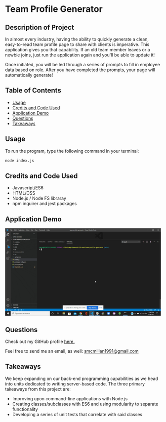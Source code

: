 # Team Profile Generator

## Description of Project
In almost every industry, having the ability to quickly generate a clean, easy-to-read team profile page to share with clients is imperative.  This application gives you that capability.  If an old team member leaves or a newbie joins, just run the application again and you'll be able to update it!

Once initiated, you will be led through a series of prompts to fill in employee data based on role.  After you have completed the prompts, your page will automatically generate!

## Table of Contents

- [Usage](#usage)
- [Credits and Code Used](#credits-and-code-used)
- [Application Demo](#application-demo)
- [Questions](#questions)
- [Takeaways](#takeaways)

## Usage
To run the program, type the following command in your terminal:

```bash
node index.js
```

## Credits and Code Used

- Javascript/ES6
- HTML/CSS
- Node.js / Node FS libraray
- npm inquirer and jest packages

## Application Demo

![team profile generator](./assets/teamprofile.gif)

## Questions
Check out my GitHub profile [here.](https://github.com/smcmillan28)

Feel free to send me an email, as well: smcmillan1991@gmail.com

## Takeaways
We keep expanding on our back-end programming capabilities as we head into units dedicated to writing server-based code.  The three primary takeaways from this project are:

- Improving upon command-line applications with Node.js
- Creating classes/subclasses with ES6 and using modularity to separate functionality
- Developing a series of unit tests that correlate with said classes